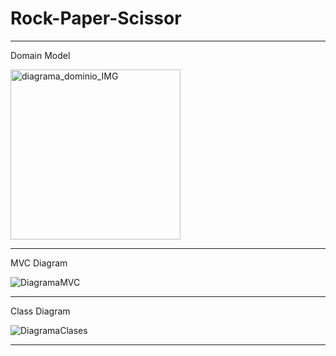 # Rock-Paper-Scissor

------------------------------------------------------------------------------------------------------------------------
Domain Model

<img width="272" alt="diagrama_dominio_IMG" src="https://user-images.githubusercontent.com/9613461/206060109-4deab9bf-ea0a-4ed2-97ff-b880fc613dd0.PNG">

------------------------------------------------------------------------------------------------------------------------
MVC Diagram

![DiagramaMVC](https://user-images.githubusercontent.com/118752144/204576928-c3ae3728-ffec-48d4-a6c3-a9a17b327d8a.svg)

------------------------------------------------------------------------------------------------------------------------
Class Diagram

![DiagramaClases](https://user-images.githubusercontent.com/118752144/204576939-31110ca6-103c-47d6-8e5f-a8e616c3644f.svg)

------------------------------------------------------------------------------------------------------------------------
